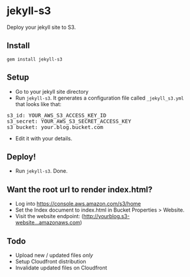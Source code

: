 # jekyll-s3

Deploy your jekyll site to S3.

## Install

    gem install jekyll-s3

## Setup

  * Go to your jekyll site directory
  * Run `jekyll-s3`. It generates a configuration file called `_jekyll_s3.yml` that looks like that:
<pre>
s3_id: YOUR_AWS_S3_ACCESS_KEY_ID
s3_secret: YOUR_AWS_S3_SECRET_ACCESS_KEY
s3_bucket: your.blog.bucket.com
</pre>

  * Edit it with your details.

## Deploy!

  * Run `jekyll-s3`. Done.

## Want the root url to render index.html?

  * Log into https://console.aws.amazon.com/s3/home
  * Set the Index document to index.html in Bucket Properties >
    Website.
  * Visit the website endpoint:
    (http://yourblog.s3-website...amazonaws.com)

## Todo

  * Upload new / updated files *only*
  * Setup Cloudfront distribution
  * Invalidate updated files on Cloudfront


  
